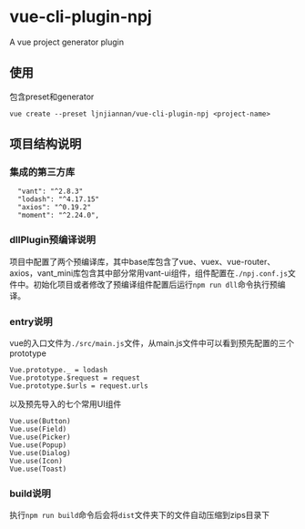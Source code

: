 # vue-cli-plugin-npj
A vue project generator plugin

## 使用
包含preset和generator
```
vue create --preset ljnjiannan/vue-cli-plugin-npj <project-name>
```

## 项目结构说明
### 集成的第三方库
      "vant": "^2.8.3"
      "lodash": "^4.17.15"
      "axios": "^0.19.2"
      "moment": "^2.24.0",

      
### dllPlugin预编译说明
项目中配置了两个预编译库，其中base库包含了vue、vuex、vue-router、axios，vant_mini库包含其中部分常用vant-ui组件，组件配置在`./npj.conf.js`文件中。初始化项目或者修改了预编译组件配置后运行`npm run dll`命令执行预编译。


### entry说明
vue的入口文件为`./src/main.js`文件，从main.js文件中可以看到预先配置的三个prototype

```
Vue.prototype._ = lodash
Vue.prototype.$request = request
Vue.prototype.$urls = request.urls
```

以及预先导入的七个常用UI组件

```
Vue.use(Button)
Vue.use(Field)
Vue.use(Picker)
Vue.use(Popup)
Vue.use(Dialog)
Vue.use(Icon)
Vue.use(Toast)
```

### build说明
执行`npm run build`命令后会将`dist`文件夹下的文件自动压缩到zips目录下

